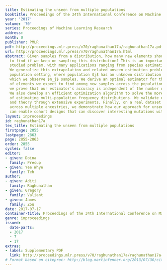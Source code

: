 ```yaml
---
title: Estimating the unseen from multiple populations
booktitle: Proceedings of the 34th International Conference on Machine Learning
year: '2017'
volume: '70'
series: Proceedings of Machine Learning Research
address: 
month: 0
publisher: PMLR
pdf: http://proceedings.mlr.press/v70/raghunathan17a/raghunathan17a.pdf
url: http://proceedings.mlr.press/v70/raghunathan17a.html
abstract: Given samples from a distribution, how many new elements should we expect
  to find if we keep on sampling this distribution? This is an important and actively
  studied problem, with many applications ranging from species estimation to genomics.
  We generalize this extrapolation and related unseen estimation problems to the multiple
  population setting, where population $j$ has an unknown distribution $D_j$ from
  which we observe $n_j$ samples. We derive an optimal estimator for the total number
  of elements we expect to find among new samples across the populations. Surprisingly,
  we prove that our estimator’s accuracy is independent of the number of populations.
  We also develop an efficient optimization algorithm to solve the more general problem
  of estimating multi-population frequency distributions. We validate our methods
  and theory through extensive experiments. Finally, on a real dataset of human genomes
  across multiple ancestries, we demonstrate how our approach for unseen estimation
  can enable cohort designs that can discover interesting mutations with greater efficiency.
layout: inproceedings
id: raghunathan17a
tex_title: Estimating the unseen from multiple populations
firstpage: 2855
lastpage: 2863
page: 2855-2863
order: 2855
cycles: false
editor:
- given: Doina
  family: Precup
- given: Yee Whye
  family: Teh
author:
- given: Aditi
  family: Raghunathan
- given: Gregory
  family: Valiant
- given: James
  family: Zou
date: 2017-07-17
container-title: Proceedings of the 34th International Conference on Machine Learning
genre: inproceedings
issued:
  date-parts:
  - 2017
  - 7
  - 17
extras:
- label: Supplementary PDF
  link: http://proceedings.mlr.press/v70/raghunathan17a/raghunathan17a-supp.pdf
# Format based on citeproc: http://blog.martinfenner.org/2013/07/30/citeproc-yaml-for-bibliographies/
---
```

